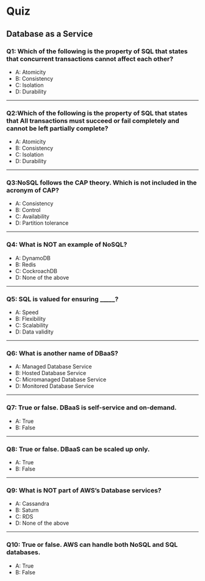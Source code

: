 # Quiz

## Database as a Service

### Q1: Which of the following is the property of SQL that states that concurrent transactions cannot affect each other?
- A: Atomicity
- B: Consistency
- C: Isolation
- D: Durability
---

### Q2:Which of the following is the property of SQL that states that All transactions must succeed or fail completely and cannot be left partially complete?
- A: Atomicity
- B: Consistency
- C: Isolation
- D: Durability
---

### Q3:NoSQL follows the CAP theory. Which is not included in the acronym of CAP?
- A: Consistency
- B: Control
- C: Availability
- D: Partition tolerance
---

### Q4: What is NOT an example of NoSQL?
- A: DynamoDB
- B: Redis
- C: CockroachDB
- D: None of the above
---

### Q5: SQL is valued for ensuring _____?
- A: Speed
- B: Flexibility
- C: Scalability
- D: Data validity
---

### Q6: What is another name of DBaaS?
- A: Managed Database Service
- B: Hosted Database Service
- C: Micromanaged Database Service
- D: Monitored Database Service
---

### Q7: True or false. DBaaS is self-service and on-demand. 
- A: True
- B: False
---

### Q8: True or false. DBaaS can be scaled up only.
- A: True
- B: False
---

### Q9: What is NOT part of AWS’s Database services?
- A: Cassandra
- B: Saturn
- C: RDS
- D: None of the above
---

### Q10: True or false. AWS can handle both NoSQL and SQL databases.
- A: True
- B: False
